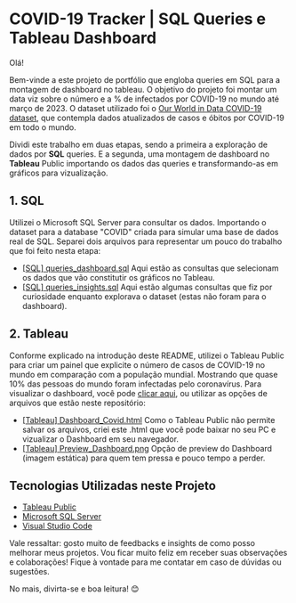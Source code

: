 # COVID-19 Tracker | SQL Queries e Tableau Dashboard

Olá! 

Bem-vinde a este projeto de portfólio que engloba queries em SQL para a montagem de dashboard no tableau. O objetivo do projeto foi montar um data viz sobre o número e a % de infectados por COVID-19 no mundo até março de 2023. O dataset utilizado foi o [Our World in Data COVID-19 dataset](https://ourworldindata.org/covid-deaths), que contempla dados atualizados de casos e óbitos por COVID-19 em todo o mundo. 

Dividi este trabalho em duas etapas, sendo a primeira a exploração de dados por **SQL** queries. E a segunda, uma montagem de dashboard no **Tableau** Public importando os dados das queries e transformando-as em gráficos para vizualização.

## 1. SQL
Utilizei o Microsoft SQL Server para consultar os dados. Importando o dataset para a database "COVID" criada para simular uma base de dados real de SQL. Separei dois arquivos para representar um pouco do trabalho que foi feito nesta etapa:

- [[SQL] queries_dashboard.sql](https://github.com/pedrocostanunes/Tableu_SQL-Covid_Tracker/blob/main/%5BSQL%5D%20queries_dashboard.sql) Aqui estão as consultas que selecionam os dados que vão constitutir os gráficos no Tableau.
- [[SQL] queries_insights.sql](https://github.com/pedrocostanunes/Tableu_SQL-Covid_Tracker/blob/main/%5BSQL%5D%20queries_insights.sql) Aqui estão algumas consultas que fiz por curiosidade enquanto explorava o dataset (estas não foram para o dashboard).

## 2. Tableau
Conforme explicado na introdução deste README, utilizei o Tableau Public para criar um painel que explicite o número de casos de COVID-19 no mundo em comparação com a população mundial. Mostrando que quase 10% das pessoas do mundo foram infectadas pelo coronavírus. Para visualizar o dashboard, você pode [clicar aqui](https://public.tableau.com/shared/22KNBQGHY?:display_count=n&:origin=viz_share_link), ou utilizar as opções de arquivos que estão neste repositório:

- [[Tableau] Dashboard_Covid.html](https://github.com/pedrocostanunes/Tableu_SQL-Covid_Tracker/blob/main/%5BTableau%5D%20Dashboard_Covid.html) Como o Tableau Public não permite salvar os arquivos, criei este .html que você pode baixar no seu PC e vizualizar o Dashboard em seu navegador.
- [[Tableau] Preview_Dashboard.png](https://github.com/pedrocostanunes/Tableu_SQL-Covid_Tracker/blob/main/%5BTableau%5D%20Preview_Dashboard.png) Opção de preview do Dashboard (imagem estática) para quem tem pressa e pouco tempo a perder.


## Tecnologias Utilizadas neste Projeto

- [Tableau Public](https://www.tableau.com/pt-br/community/public)
- [Microsoft SQL Server](https://www.microsoft.com/pt-br/sql-server/sql-server-2019)
- [Visual Studio Code](https://code.visualstudio.com/)

Vale ressaltar: gosto muito de feedbacks e insights de como posso melhorar meus projetos. Vou ficar muito feliz em receber suas observações e colaborações! Fique à vontade para me contatar em caso de dúvidas ou sugestões.

No mais, divirta-se e boa leitura! 😊
